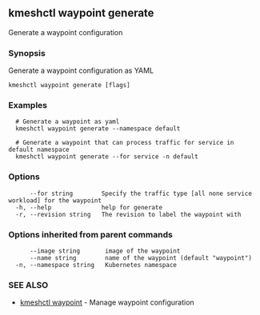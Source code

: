 ## kmeshctl waypoint generate

Generate a waypoint configuration

### Synopsis

Generate a waypoint configuration as YAML

```
kmeshctl waypoint generate [flags]
```

### Examples

```
  # Generate a waypoint as yaml
  kmeshctl waypoint generate --namespace default

  # Generate a waypoint that can process traffic for service in default namespace
  kmeshctl waypoint generate --for service -n default
```

### Options

```
      --for string        Specify the traffic type [all none service workload] for the waypoint
  -h, --help              help for generate
  -r, --revision string   The revision to label the waypoint with
```

### Options inherited from parent commands

```
      --image string       image of the waypoint
      --name string        name of the waypoint (default "waypoint")
  -n, --namespace string   Kubernetes namespace
```

### SEE ALSO

* [kmeshctl waypoint](kmeshctl_waypoint.md)	 - Manage waypoint configuration

